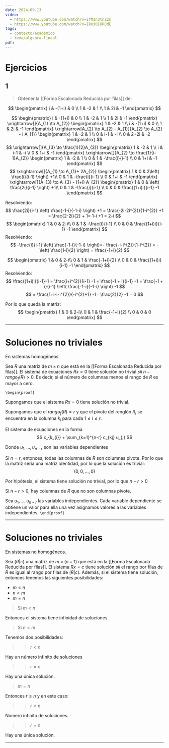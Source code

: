 ```yaml
---
date: 2024-09-13
video:
  - https://www.youtube.com/watch?v=ifMIn3tnZ2s
  - https://www.youtube.com/watch?v=IkXi0IHRBdE
tags:
  - contexto/academico
  - tema/algebra-lineal
pdf:
---
```

# Ejercicios 

## 1
> Obtener la [[Forma Escalonada Reducida por filas]] de:

$$
\begin{pmatrix}
i & -(1+i)  & 0 \\
1 & -2 & 1 \\
1 & 2i & -1
\end{pmatrix}
$$

$$
\begin{pmatrix}
i & -(1+i)  & 0 \\
1 & -2 & 1 \\
1 & 2i & -1
\end{pmatrix}
\xrightarrow[]{A_{1} \to A_{2}}
\begin{pmatrix}
1 & -2 & 1 \\
i & -(1+i)  & 0 \\
1 & 2i & -1
\end{pmatrix}
\xrightarrow[A_{2} \to A_{2} - A_{1}]{A_{2} \to A_{2} - i A_{1}}
\begin{pmatrix}
1 & -2 & 1 \\
0 & i-1  & -i \\
0 & 2+2i & -2
\end{pmatrix}
$$
$$
\xrightarrow[]{A_{3} \to \frac{1}{2}A_{3}}
\begin{pmatrix}
1 & -2 & 1 \\
i & i-1  & -i \\
0 & 1+i & -1
\end{pmatrix}
\xrightarrow[]{A_{2} \to \frac{1}{i-1}A_{2}}
\begin{pmatrix}
1 & -2 & 1 \\
0 & 1  & -\frac{i}{i-1} \\
0 & 1+i & -1
\end{pmatrix}
$$
$$
\xrightarrow[]{A_{1} \to A_{1}+ 2A_{2}}
\begin{pmatrix}
1 & 0 & 2\left( \frac{i}{i-1} \right) +1\\
0 & 1  & -\frac{i}{i-1} \\
0 & 1+i & -1
\end{pmatrix}
\xrightarrow[]{A_{3} \to A_{3} - (1+i) A_{2}}
\begin{pmatrix}
1 & 0 & \left( \frac{2i}{i-1} \right) +1\\
0 & 1  & -\frac{i}{i-1} \\
0 & 0 & \frac{(1+i)i}{i-1} -1
\end{pmatrix}
$$

Resolviendo:
$$
\frac{2i}{i-1} \left( \frac{-1-i}{-1-i} \right) +1 = \frac{-2i-2i^{2}}{1-i^{2}} +1 = \frac{2-2i}{2} + 1= 1-i +1 = 2-i
$$
$$
\begin{pmatrix}
1 & 0 & 2-i\\
0 & 1  & -\frac{i}{i-1} \\
0 & 0 & \frac{(1+i)i}{i-1} -1
\end{pmatrix}
$$
Resolviendo: 
$$
-\frac{i}{i-1} \left( \frac{-1-i}{-1-i} \right)=- \frac{-i-i^{2}}{1-i^{2}} = - \left( \frac{1-i}{2} \right) = \frac{-1+i}{2}
$$

$$
\begin{pmatrix}
1 & 0 & 2-i\\
0 & 1  & \frac{-1+i}{2} \\
0 & 0 & \frac{(1+i)i}{i-1} -1
\end{pmatrix}
$$
Resolviendo:
$$
\frac{(1+i)i}{i-1}-1 = \frac{i+i^{2}}{i-1} -1 = \frac{-1 + i}{i-1} -1 = \frac{-1 + i}{i-1} \left( \frac{-1-i}{-1-i} \right) -1
$$
$$
= \frac{1+i-i-i^{2}}{-i^{2}+1} -1= \frac{2}{2} -1 = 0
$$

Por lo que queda la matriz:
$$
\begin{pmatrix}
1 & 0 & 2-i\\
0 & 1  & \frac{-1+i}{2} \\
0 & 0 & 0
\end{pmatrix}
$$

---

# Soluciones no triviales
En sistemas homogéneos

Sea $R$ una matriz de $m \times n$ que está en la [[Forma Escalonada Reducida por filas]]. 
El sistema de ecuaciones $Rx = 0$ tiene solución no trivial *sii* $n - rango_{f}(R) > 0$. Es decir, si el número de columnas menos el rango de $R$ es mayor a cero. 


`\begin{proof}`

Supongamos que el sistema $Rx = 0$ tiene solución no trivial. 

Supongamos que el $rango_{f}(R) =r$ y que el pivote del renglón $R_{i}$ se encuentra en la columna $k_{i}$ para cada $1 \leq i \leq r$.

El sistema de ecuaciones en la forma
$$
x_{k_{i}} + \sum_{k=1}^{n-r} c_{kj} u_{j} 
$$

Donde $u_{1}, \dots, u_{n-r}$ son las variables dependientes

Si $n = r$, entonces, todas las columnas de $R$ son columnas pivote.
Por lo que la matriz sería una matriz identidad, por lo que la solución es trivial:
$$
(0,0,\dots,0)
$$

Por hipótesis, el sistema tiene solución no trivial, por lo que $n-r > 0$

Si $n-r > 0$, hay columnas de $R$ que no son columnas pivote.

Sea $u_{1}, \dots,u_{n-r}$ las variables independientes. 
Cada variable dependiente se obtiene un valor para ella una vez asignamos valores a las variables independientes. 
`\end{proof}`

---

# Soluciones no triviales
En sistemas no homogéneos.

Sea $(R|c)$ una matriz de $m \times (n+1)$ que está en la [[Forma Escalonada Reducida por filas]].
El sistema $Rx = c$ tiene solución $sii$ el rango por filas de $R$ es igual al rango por filas de $(R|c)$.
Además, si el sistema tiene solución, entonces tenemos las siguientes posibilidades:
- $m <n$ 
- $n < m$
- $m = n$

> Si $m <n$

Entonces el sistema tiene infinidad de soluciones. 

> Si $n < m$

Tenemos dos posibilidades:
>> $r<n$

Hay un número infinito de soluciones

>> $r = n$

Hay una única solución. 

> $m = n$

Entonces $r \leq n$ y en este caso:
>> $r<n$ 

Número infinito de soluciones.

>> $r = n$

Hay una única solución. 

---

